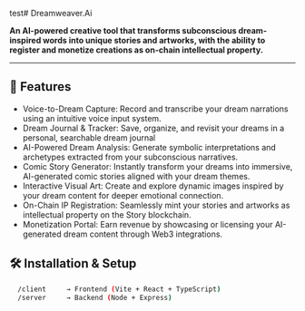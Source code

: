 test# Dreamweaver.Ai

**An AI-powered creative tool that transforms subconscious dream-inspired words into unique stories and artworks, with the ability to register and monetize creations as on-chain intellectual property.**

---

## 🚀 Features
- Voice-to-Dream Capture: Record and transcribe your dream narrations using an intuitive voice input system.
- Dream Journal & Tracker: Save, organize, and revisit your dreams in a personal, searchable dream journal
- AI-Powered Dream Analysis: Generate symbolic interpretations and archetypes extracted from your subconscious narratives.
- Comic Story Generator: Instantly transform your dreams into immersive, AI-generated comic stories aligned with your dream themes.
- Interactive Visual Art: Create and explore dynamic images inspired by your dream content for deeper emotional connection.
- On-Chain IP Registration: Seamlessly mint your stories and artworks as intellectual property on the Story blockchain.
- Monetization Portal: Earn revenue by showcasing or licensing your AI-generated dream content through Web3 integrations.

## 🛠️ Installation & Setup

 ```bash
   /client     → Frontend (Vite + React + TypeScript)
   /server     → Backend (Node + Express)

